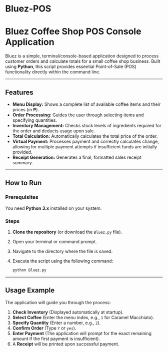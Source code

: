 # Bluez-POS
# Bluez Coffee Shop POS Console Application

Bluez is a simple, terminal/console-based application designed to process customer orders and calculate totals for a small coffee shop business. Built using **Python**, this script provides essential Point-of-Sale (POS) functionality directly within the command line.

---

## Features

* **Menu Display:** Shows a complete list of available coffee items and their prices (in ₱).
* **Order Processing:** Guides the user through selecting items and specifying quantities.
* **Inventory Management:** Checks stock levels of ingredients required for the order and deducts usage upon sale.
* **Total Calculation:** Automatically calculates the total price of the order.
* **Virtual Payment:** Processes payment and correctly calculates change, allowing for multiple payment attempts if insufficient funds are initially provided.
* **Receipt Generation:** Generates a final, formatted sales receipt summary.

---

## How to Run

### Prerequisites

You need **Python 3.x** installed on your system.

### Steps

1.  **Clone the repository** (or download the `Bluez.py` file).
2.  Open your terminal or command prompt.
3.  Navigate to the directory where the file is saved.
4.  Execute the script using the following command:

    ```bash
    python Bluez.py
    ```

---

## Usage Example

The application will guide you through the process:

1.  **Check Inventory** (Displayed automatically at startup).
2.  **Select Coffee** (Enter the menu index, e.g., `1` for Caramel Macchiato).
3.  **Specify Quantity** (Enter a number, e.g., `2`).
4.  **Confirm Order** (Type `Y` or `yes`).
5.  **Enter Payment** (The application will prompt for the exact remaining amount if the first payment is insufficient).
6.  A **Receipt** will be printed upon successful payment.
